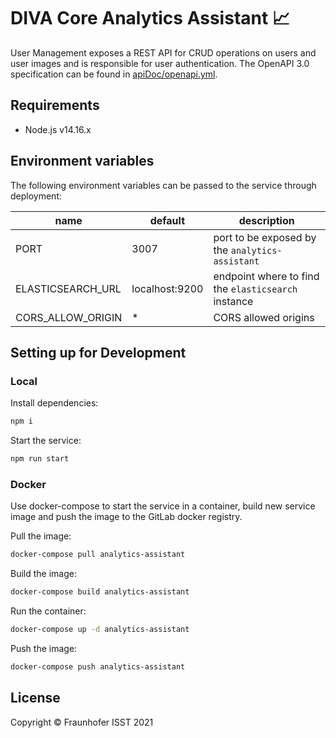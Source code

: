 # DIVA Core Analytics Assistant 📈

User Management exposes a REST API for CRUD operations on users and user images and is responsible for
user authentication. The OpenAPI 3.0 specification can be found in [apiDoc/openapi.yml](./apiDoc/openapi.yml).

## Requirements

+ Node.js v14.16.x

## Environment variables

The following environment variables can be passed to the service through deployment:

| name              | default        | description                                         |
|-------------------|----------------|-----------------------------------------------------|
| PORT              | 3007           | port to be exposed by the `analytics-assistant`     |
| ELASTICSEARCH_URL | localhost:9200 | endpoint where to find the `elasticsearch` instance |
| CORS_ALLOW_ORIGIN | *              | CORS allowed origins                                |

## Setting up for Development

### Local

Install dependencies:

```sh
npm i
```

Start the service:

```sh
npm run start
```

### Docker

Use docker-compose to start the service in a container, build new service image and push the image to the GitLab docker registry.

Pull the image:

```sh
docker-compose pull analytics-assistant
```

Build the image:

```sh
docker-compose build analytics-assistant
```

Run the container:

```sh
docker-compose up -d analytics-assistant
```

Push the image:

```sh
docker-compose push analytics-assistant
```

## License

Copyright © Fraunhofer ISST 2021
